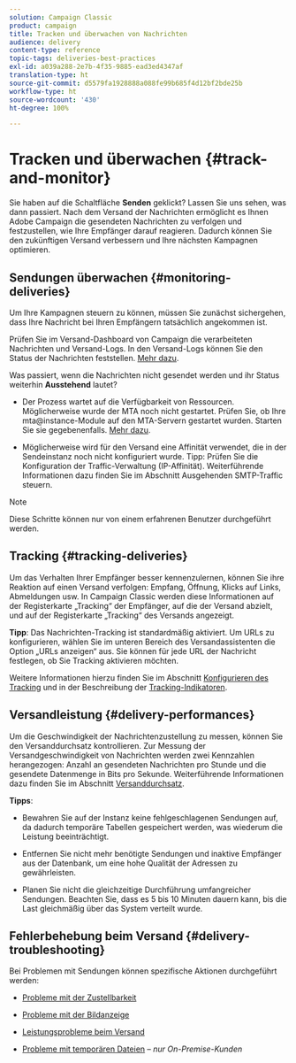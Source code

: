 ```yaml
---
solution: Campaign Classic
product: campaign
title: Tracken und überwachen von Nachrichten
audience: delivery
content-type: reference
topic-tags: deliveries-best-practices
exl-id: a039a288-2e7b-4f35-9885-ead3ed4347af
translation-type: ht
source-git-commit: d5579fa1928888a088fe99b685f4d12bf2bde25b
workflow-type: ht
source-wordcount: '430'
ht-degree: 100%

---
```


# Tracken und überwachen {#track-and-monitor}

Sie haben auf die Schaltfläche **Senden** geklickt? Lassen Sie uns sehen, was dann passiert. Nach dem Versand der Nachrichten ermöglicht es Ihnen Adobe Campaign die gesendeten Nachrichten zu verfolgen und festzustellen, wie Ihre Empfänger darauf reagieren. Dadurch können Sie den zukünftigen Versand verbessern und Ihre nächsten Kampagnen optimieren.

## Sendungen überwachen {#monitoring-deliveries}

Um Ihre Kampagnen steuern zu können, müssen Sie zunächst sichergehen, dass Ihre Nachricht bei Ihren Empfängern tatsächlich angekommen ist.

Prüfen Sie im Versand-Dashboard von Campaign die verarbeiteten Nachrichten und Versand-Logs.
In den Versand-Logs können Sie den Status der Nachrichten feststellen. [Mehr dazu](../../delivery/using/about-delivery-monitoring.md).

Was passiert, wenn die Nachrichten nicht gesendet werden und ihr Status weiterhin **Ausstehend** lautet?

* Der Prozess wartet auf die Verfügbarkeit von Ressourcen. Möglicherweise wurde der MTA noch nicht gestartet.
Prüfen Sie, ob Ihre mta@instance-Module auf den MTA-Servern gestartet wurden. Starten Sie sie gegebenenfalls. [Mehr dazu](../../production/using/administration.md).

* Möglicherweise wird für den Versand eine Affinität verwendet, die in der Sendeinstanz noch nicht konfiguriert wurde.
Tipp: Prüfen Sie die Konfiguration der Traffic-Verwaltung (IP-Affinität). Weiterführende Informationen dazu finden Sie im Abschnitt Ausgehenden SMTP-Traffic steuern.

>[!NOTE]
>
>Diese Schritte können nur von einem erfahrenen Benutzer durchgeführt werden.

## Tracking {#tracking-deliveries}

Um das Verhalten Ihrer Empfänger besser kennenzulernen, können Sie ihre Reaktion auf einen Versand verfolgen: Empfang, Öffnung, Klicks auf Links, Abmeldungen usw. In Campaign Classic werden diese Informationen auf der Registerkarte „Tracking“ der Empfänger, auf die der Versand abzielt, und auf der Registerkarte „Tracking“ des Versands angezeigt.

**Tipp**: Das Nachrichten-Tracking ist standardmäßig aktiviert. Um URLs zu konfigurieren, wählen Sie im unteren Bereich des Versandassistenten die Option „URLs anzeigen“ aus. Sie können für jede URL der Nachricht festlegen, ob Sie Tracking aktivieren möchten.

Weitere Informationen hierzu finden Sie im Abschnitt [Konfigurieren des Tracking](../../delivery/using/how-to-configure-tracked-links.md) und in der Beschreibung der [Tracking-Indikatoren](../../reporting/using/delivery-reports.md#tracking-indicators).

## Versandleistung {#delivery-performances}

Um die Geschwindigkeit der Nachrichtenzustellung zu messen, können Sie den Versanddurchsatz kontrollieren. Zur Messung der Versandgeschwindigkeit von Nachrichten werden zwei Kennzahlen herangezogen: Anzahl an gesendeten Nachrichten pro Stunde und die gesendete Datenmenge in Bits pro Sekunde. Weiterführende Informationen dazu finden Sie im Abschnitt [Versanddurchsatz](../../reporting/using/global-reports.md#delivery-throughput).

**Tipps**:

* Bewahren Sie auf der Instanz keine fehlgeschlagenen Sendungen auf, da dadurch temporäre Tabellen gespeichert werden, was wiederum die Leistung beeinträchtigt.

* Entfernen Sie nicht mehr benötigte Sendungen und inaktive Empfänger aus der Datenbank, um eine hohe Qualität der Adressen zu gewährleisten.

* Planen Sie nicht die gleichzeitige Durchführung umfangreicher Sendungen. Beachten Sie, dass es 5 bis 10 Minuten dauern kann, bis die Last gleichmäßig über das System verteilt wurde.

## Fehlerbehebung beim Versand {#delivery-troubleshooting}

Bei Problemen mit Sendungen können spezifische Aktionen durchgeführt werden:

* [Probleme mit der Zustellbarkeit](../../production/using/performance-and-throughput-issues.md#deliverability_issues)

* [Probleme mit der Bildanzeige](../../production/using/image-display-issues.md)

* [Leistungsprobleme beim Versand](../../delivery/using/delivery-performances.md)

* [Probleme mit temporären Dateien](../../production/using/temporary-files.md) – *nur On-Premise-Kunden*
